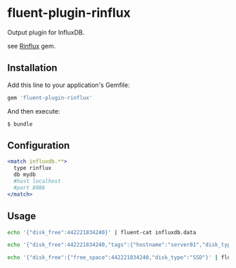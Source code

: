 # fluent-plugin-rinflux

Output plugin for InfluxDB.

see [Rinflux](https://github.com/winebarrel/rinflux) gem.

## Installation

Add this line to your application's Gemfile:

```ruby
gem 'fluent-plugin-rinflux'
```

And then execute:

    $ bundle

## Configuration

```apache
<match influxdb.**>
  type rinflux
  db mydb
  #host localhost
  #port 8086
</match>
```

## Usage

```sh
echo '{"disk_free":442221834240}' | fluent-cat influxdb.data

echo '{"disk_free":442221834240,"tags":{"hostname":"server01","disk_type":"SSD"}}' | fluent-cat influxdb.data

echo '{"disk_free":{"free_space":442221834240,"disk_type":"SSD"}' | fluent-cat influxdb.data
```
